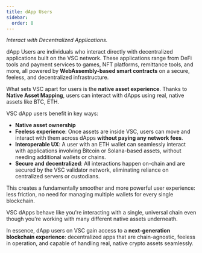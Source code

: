 ```yaml
---
title: dApp Users
sidebar:
  order: 8
---
```


*Interact with Decentralized Applications.*

dApp Users are individuals who interact directly with decentralized applications built on the VSC network. These applications range from DeFi tools and payment services to games, NFT platforms, remittance tools, and more, all powered by **WebAssembly-based smart contracts** on a secure, feeless, and decentralized infrastructure.

What sets VSC apart for users is the **native asset experience**. Thanks to **Native Asset Mapping**, users can interact with dApps using real, native assets like BTC, ETH.

VSC dApp users benefit in key ways:

- **Native asset ownership**
- **Feeless experience**: Once assets are inside VSC, users can move and interact with them across dApps **without paying any network fees**.
- **Interoperable UX**: A user with an ETH wallet can seamlessly interact with applications involving Bitcoin or Solana-based assets, without needing additional wallets or chains.
- **Secure and decentralized**: All interactions happen on-chain and are secured by the VSC validator network, eliminating reliance on centralized servers or custodians.

This creates a fundamentally smoother and more powerful user experience: less friction, no need for managing multiple wallets for every single blockchain.

VSC dApps behave like you're interacting with a single, universal chain even though you're working with many different native assets underneath.

In essence, dApp users on VSC gain access to a **next-generation blockchain experience**: decentralized apps that are chain-agnostic, feeless in operation, and capable of handling real, native crypto assets seamlessly.

